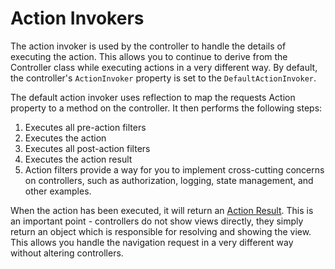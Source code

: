 # Action Invokers #

The action invoker is used by the controller to handle the details of executing the action. This allows you to continue to derive from the Controller class while executing actions in a very different way. By default, the controller's `ActionInvoker` property is set to the `DefaultActionInvoker`.

The default action invoker uses reflection to map the requests Action property to a method on the controller. It then performs the following steps:

  1. Executes all pre-action filters
  1. Executes the action
  1. Executes all post-action filters
  1. Executes the action result
  1. Action filters provide a way for you to implement cross-cutting concerns on controllers, such as authorization, logging, state management, and other examples.

When the action has been executed, it will return an [Action Result](ActionResults.md). This is an important point - controllers do not show views directly, they simply return an object which is responsible for resolving and showing the view. This allows you handle the navigation request in a very different way without altering controllers.